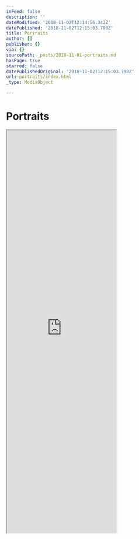 ```yaml
---
inFeed: false
description: ''
dateModified: '2018-11-02T12:14:56.342Z'
datePublished: '2018-11-02T12:15:03.798Z'
title: Portraits
author: []
publisher: {}
via: {}
sourcePath: _posts/2018-11-01-portraits.md
hasPage: true
starred: false
datePublishedOriginal: '2018-11-02T12:15:03.798Z'
url: portraits/index.html
_type: MediaObject

---
```

# Portraits

<iframe src="https://the-grid.github.io/ed-userhtml/?g=eJytV-tu2zYU_q-nOFOwwmks2XKSrvMN3bJuWH-0BVZsGIb9oCTaYk2RAkkl9gI_0J5jL7ZDUrIVx-maLjYSy-T5zuXjudDTr354d_Xh9_evoTAlnwfT9oOSfB4E05IaAoKUdBZeM3pTSWVCyKQwVJhZeMNyU8xyes0yGrkvfWCCGUZ4pDPC6SwJUZk2G07nwXO4TeU60uwvJpZjSKXKqYpwaRukMt_A7QL1RgtSMr4Zw69U5USQPmgidKSpYosJlEQtmRgPt0Fcbn7hLKcabnOmK04QIqSg24CVS7i9psow9CAinC3FGEqW55xOtkEweA4eWMgbFwlhgip4Pghi3a5H-_XbANDq2kc3hmQ4HFbrCS5WUmOgEnUryolh13TiRJ2DQGojJ4E395auDTyDSiFPstaQ1sZIoZ1Ju9iHWFgRayqrlZZqjNoZcqzuGiKplrw2zpCR1Rguh1_b58Y3bxMBJM8dw8kL76p3KnKQaDTyi5nk1tBNwbxCR_4NZcvC2LPh-W4RD4yispceZxSeR-PQMH6hgRLtFDTnqUjOao17cF6t3d-wJeJ9EwmYgkLoYvZchBiOW1TWvCNmx4jyHg2PmHDKvaHWxDsBhcTD7wOSAARSTrIVpPhvqWQtch82MmYK3OXMGE4hZQY0pZEpUGZZ7A5m3KhyzvgvzqW9uqhhUS1T0hv23Tt-edp6c0UqH68Nxmo1u3P2uJPFyL4Pqb5sUqw9SKQektFh3nXTIZXIY-kkOxmB2eoSxJptKyGjPrGa3KzLFKNyfvWSwTlQk536A3A7n-nw6NEOu2TcZcYHPPtcGj1Ia84pfjKRY_kaqXyZ4N5D5VE0KduS1oZ-2c19m46NO_cP7yRN0yPZ1RTXrrswwbEjRCmX2eqwEA6VdisDI4xJZhsEZhIG8slEOvkmse-Wlx-J5ROIYCVxmWTJWJCcOjiWa7pieLLtdmQ79RiswOTofl4r4j1O4kttZR7CPoxBz161mld0s1CI07BzaqFkCbeyIhkzyFp8sQV33J21ZOuU_B-wL3VdEkwXBTpTlArdh5ziE7LuE9omp2XsVUlzRkAKvmlEMbwcep2-fm7b-qnzoduT-03FdnM9qdbWhemgGWvTgR-WUzvE7MzM2TVknGg9C49MlPBAZDfHLAm4CdDd3VdhOE9gABfTAe46KTvntMpmYWFMpceDQVUwzln1URZCSxFLtYzr1QCHaFkrRTZEmYGd34owLLDfUDZ-8_6nEFwYzSwf245xzwlv3iIa683HF8Yxeso43hDxz9_xx2r5-YE4yJNEcv6UkXwnckVvwA0-zPgrJTXeewwzWYGhYcI-Lsr_VPckDFw8KQOGrWyZwlWtC-w4-pERH8IPIyStvK3wECUzzrIVfuW19gH3ouQ0nD87QSvfXkymAzLvoCyVx1F70KUHtTanqWqpbaLojGI_iX0wuiKitYMzomMGR55CQWfJGcLGg8JzeARs9GWw8y5sxyJ2UFaZeXBNsPFauZ9FTtcwA5xattU1nOy38DoULGqRuQHWYU34fnsUA2czEP4etYPe8e2T4PvYjlyDtO6zSfPg-zTicpnVJRqJl9S85tQ-6u83V5aqtziqervSCE9brL23fA7SEu1AbAE9AfPGaMypWJoCnbpL5hbwtZOeQnIocQe-dRcyBT2GO8MJMETcEcClszMfuX35vT_Yn7HLy7i55SA4tL-iwomzfUyrDfe4TrtjNWZtzI6Vg7VYUTSUIR_gL0VhH0LPi7XW-LUPNEqOuOjuYI2PzsJd-b0DmEU7OxM_tJvsxUc_r6cLKbEM3Ur7iCPd_gyGfwFybeqj" height="1100" style=""></iframe>